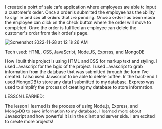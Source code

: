 I created a point of sale cafe application where employees are able to input a customer's order. Once a order is submitted the employee has the ability to sign in and see all orders that are pending. Once a order has been made the employee can click on the check button where the order will move to completed. Once the order is fulfilled an employee can delete the customer's order from their order's page.

![Screenshot 2022-11-28 at 12 18 26 AM](https://user-images.githubusercontent.com/107250690/204199652-a5978a3e-4bf5-4c2c-b702-cbcee750e659.png)


Tech used: HTML, CSS, JavaScript, Node.JS, Express, and MongoDB

How I built this project is using HTML and CSS for markup text and styling. I used Javascript for the logic of the project. I used Javascript to grab information from the database that was submitted through the form I've created. I also used Javascript to be able to delete coffee. In the back-end I used MongoDB to store any data I submitted to my database. Express was used to simplify the process of creating my database to store information.

LESSON LEARNED:

The lesson I learned is the process of using Node.js, Express, and MongoDB to save information to my database. I learned more about Javascript and how powerful it is in the client and server side. I am excited to create more projects!
